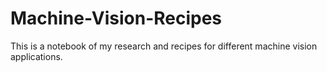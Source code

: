# Machine-Vision-Recipes
This is a notebook of my research and recipes for different machine vision applications. 
